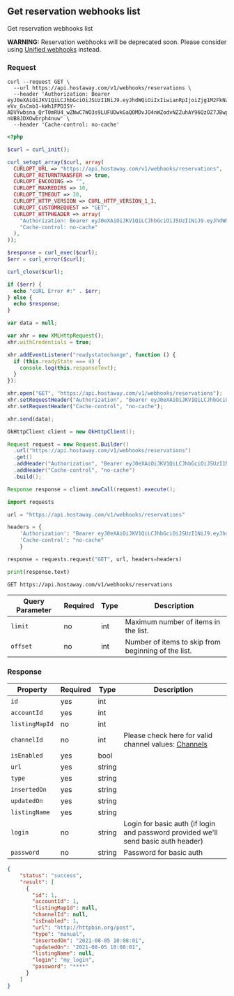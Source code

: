 ## Get reservation webhooks list

Get reservation webhooks list

**WARNING:** Reservation webhooks will be deprecated soon. Please consider using [Unified webhooks](#unified-webhooks) instead.

### Request

```shell
curl --request GET \
  --url https://api.hostaway.com/v1/webhooks/reservations \
  --header 'Authorization: Bearer eyJ0eXAiOiJKV1QiLCJhbGciOiJSUzI1NiJ9.eyJhdWQiOiIxIiwianRpIjoiZjg1M2FkNzU4YjI1M2Y0ZmFhZjk2MjIxODcyMDIzMDYyNjg2MjVhMjU2MTRkOWM1NTllYzM4ODJmZDVmZjYxYzNhNzY1NjI3NzUyZjE4ZTkiLCJpYXQiOjE2MTk1OTQ3MDgsIm5iZiI6MTYxOTU5NDcwOCwiZXhwIjoxNjgyNjY2NzA4LCJzdWIiOiIiLCJzY29wZXMiOlsiZ2VuZXJhbCJdLCJzZWNyZXRJZCI6MX0.pOQxtj9ur2GTBtLHnDyFdNkXGLQKxPR6kA2z6-eVv_GsCmb1-kWh1FPD3SY-ADVYwbsna_QrT0mRU4_wZNwC7WO3s9LUFUDwkGaQOMDvJO4nWZodvNZZuhAY96QzOZ7JBwpW_NlYk5mQ_WVPvbYr9RRpw-nUB8JDXOwbrph4nuw' \
  --header 'Cache-control: no-cache'
```

```php
<?php

$curl = curl_init();

curl_setopt_array($curl, array(
  CURLOPT_URL => "https://api.hostaway.com/v1/webhooks/reservations",
  CURLOPT_RETURNTRANSFER => true,
  CURLOPT_ENCODING => "",
  CURLOPT_MAXREDIRS => 10,
  CURLOPT_TIMEOUT => 30,
  CURLOPT_HTTP_VERSION => CURL_HTTP_VERSION_1_1,
  CURLOPT_CUSTOMREQUEST => "GET",
  CURLOPT_HTTPHEADER => array(
    "Authorization: Bearer eyJ0eXAiOiJKV1QiLCJhbGciOiJSUzI1NiJ9.eyJhdWQiOiIxIiwianRpIjoiZjg1M2FkNzU4YjI1M2Y0ZmFhZjk2MjIxODcyMDIzMDYyNjg2MjVhMjU2MTRkOWM1NTllYzM4ODJmZDVmZjYxYzNhNzY1NjI3NzUyZjE4ZTkiLCJpYXQiOjE2MTk1OTQ3MDgsIm5iZiI6MTYxOTU5NDcwOCwiZXhwIjoxNjgyNjY2NzA4LCJzdWIiOiIiLCJzY29wZXMiOlsiZ2VuZXJhbCJdLCJzZWNyZXRJZCI6MX0.pOQxtj9ur2GTBtLHnDyFdNkXGLQKxPR6kA2z6-eVv_GsCmb1-kWh1FPD3SY-ADVYwbsna_QrT0mRU4_wZNwC7WO3s9LUFUDwkGaQOMDvJO4nWZodvNZZuhAY96QzOZ7JBwpW_NlYk5mQ_WVPvbYr9RRpw-nUB8JDXOwbrph4nuw",
    "Cache-control: no-cache"
  ),
));

$response = curl_exec($curl);
$err = curl_error($curl);

curl_close($curl);

if ($err) {
  echo "cURL Error #:" . $err;
} else {
  echo $response;
}
```

```javascript
var data = null;

var xhr = new XMLHttpRequest();
xhr.withCredentials = true;

xhr.addEventListener("readystatechange", function () {
  if (this.readyState === 4) {
    console.log(this.responseText);
  }
});

xhr.open("GET", "https://api.hostaway.com/v1/webhooks/reservations");
xhr.setRequestHeader("Authorization", "Bearer eyJ0eXAiOiJKV1QiLCJhbGciOiJSUzI1NiJ9.eyJhdWQiOiIxIiwianRpIjoiZjg1M2FkNzU4YjI1M2Y0ZmFhZjk2MjIxODcyMDIzMDYyNjg2MjVhMjU2MTRkOWM1NTllYzM4ODJmZDVmZjYxYzNhNzY1NjI3NzUyZjE4ZTkiLCJpYXQiOjE2MTk1OTQ3MDgsIm5iZiI6MTYxOTU5NDcwOCwiZXhwIjoxNjgyNjY2NzA4LCJzdWIiOiIiLCJzY29wZXMiOlsiZ2VuZXJhbCJdLCJzZWNyZXRJZCI6MX0.pOQxtj9ur2GTBtLHnDyFdNkXGLQKxPR6kA2z6-eVv_GsCmb1-kWh1FPD3SY-ADVYwbsna_QrT0mRU4_wZNwC7WO3s9LUFUDwkGaQOMDvJO4nWZodvNZZuhAY96QzOZ7JBwpW_NlYk5mQ_WVPvbYr9RRpw-nUB8JDXOwbrph4nuw");
xhr.setRequestHeader("Cache-control", "no-cache");

xhr.send(data);
```
```java
OkHttpClient client = new OkHttpClient();

Request request = new Request.Builder()
  .url("https://api.hostaway.com/v1/webhooks/reservations")
  .get()
  .addHeader("Authorization", "Bearer eyJ0eXAiOiJKV1QiLCJhbGciOiJSUzI1NiJ9.eyJhdWQiOiIxIiwianRpIjoiZjg1M2FkNzU4YjI1M2Y0ZmFhZjk2MjIxODcyMDIzMDYyNjg2MjVhMjU2MTRkOWM1NTllYzM4ODJmZDVmZjYxYzNhNzY1NjI3NzUyZjE4ZTkiLCJpYXQiOjE2MTk1OTQ3MDgsIm5iZiI6MTYxOTU5NDcwOCwiZXhwIjoxNjgyNjY2NzA4LCJzdWIiOiIiLCJzY29wZXMiOlsiZ2VuZXJhbCJdLCJzZWNyZXRJZCI6MX0.pOQxtj9ur2GTBtLHnDyFdNkXGLQKxPR6kA2z6-eVv_GsCmb1-kWh1FPD3SY-ADVYwbsna_QrT0mRU4_wZNwC7WO3s9LUFUDwkGaQOMDvJO4nWZodvNZZuhAY96QzOZ7JBwpW_NlYk5mQ_WVPvbYr9RRpw-nUB8JDXOwbrph4nuw")
  .addHeader("Cache-control", "no-cache")
  .build();

Response response = client.newCall(request).execute();
```

```python
import requests

url = "https://api.hostaway.com/v1/webhooks/reservations"

headers = {
    'Authorization': "Bearer eyJ0eXAiOiJKV1QiLCJhbGciOiJSUzI1NiJ9.eyJhdWQiOiIxIiwianRpIjoiZjg1M2FkNzU4YjI1M2Y0ZmFhZjk2MjIxODcyMDIzMDYyNjg2MjVhMjU2MTRkOWM1NTllYzM4ODJmZDVmZjYxYzNhNzY1NjI3NzUyZjE4ZTkiLCJpYXQiOjE2MTk1OTQ3MDgsIm5iZiI6MTYxOTU5NDcwOCwiZXhwIjoxNjgyNjY2NzA4LCJzdWIiOiIiLCJzY29wZXMiOlsiZ2VuZXJhbCJdLCJzZWNyZXRJZCI6MX0.pOQxtj9ur2GTBtLHnDyFdNkXGLQKxPR6kA2z6-eVv_GsCmb1-kWh1FPD3SY-ADVYwbsna_QrT0mRU4_wZNwC7WO3s9LUFUDwkGaQOMDvJO4nWZodvNZZuhAY96QzOZ7JBwpW_NlYk5mQ_WVPvbYr9RRpw-nUB8JDXOwbrph4nuw",
    'Cache-control': "no-cache"
    }

response = requests.request("GET", url, headers=headers)

print(response.text)
```

`GET https://api.hostaway.com/v1/webhooks/reservations`

Query Parameter | Required | Type | Description
--------- | -------- | ---- | -----------
`limit` | no | int | Maximum number of items in the list.
`offset` | no | int | Number of items to skip from beginning of the list.


### Response

Property | Required | Type | Description
-------- | -------- | ---- | ----------- 
`id` | yes | int |
`accountId` | yes | int |
`listingMapId` | no | int |
`channelId` | no | int | Please check here for valid channel values: [Channels](#reservation-channels)
`isEnabled` | yes | bool |
`url` | yes | string |
`type` | yes | string |
`insertedOn` | yes | string |
`updatedOn` | yes | string |
`listingName` | yes | string |
`login` | no | string | Login for basic auth (if login and password provided we'll send basic auth header)
`password` | no | string | Password for basic auth


```json
{
    "status": "success",
    "result": [
      {
        "id": 1,
        "accountId": 1,
        "listingMapId": null,
        "channelId": null,
        "isEnabled": 1,
        "url": "http://httpbin.org/post",
        "type": "manual",
        "insertedOn": "2021-08-05 10:08:01",
        "updatedOn": "2021-08-05 10:08:01",
        "listingName": null,
        "login": "my_login",
        "password": "****"
      }
    ]
}
```
